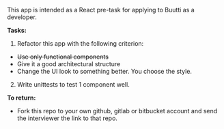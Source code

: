 This app is intended as a React pre-task for applying to Buutti as a developer.

<b>Tasks:</b>

1. Refactor this app with the following criterion:

- ~~Use only functional components~~
- Give it a good architectural structure
- Change the UI look to something better. You choose the style.

2. Write unittests to test 1 component well.

<b>To return:</b>

- Fork this repo to your own github, gitlab or bitbucket account and send the interviewer the link to that repo.
